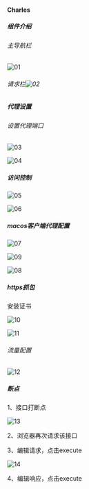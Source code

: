 #### Charles

##### 组件介绍

###### 主导航栏

![01](/Users/coco/Documents/charles/img/01.png)

###### 请求栏![02](/Users/coco/Documents/charles/img/02.png)

##### 代理设置

###### 设置代理端口

![03](/Users/coco/Documents/charles/img/03.png)

![04](/Users/coco/Documents/charles/img/04.png)

##### 访问控制

![05](/Users/coco/Documents/charles/img/05.png)

![06](/Users/coco/Documents/charles/img/06.png)

##### macos客户端代理配置

![07](/Users/coco/Documents/charles/img/07.png)

![09](/Users/coco/Documents/charles/img/09.png)

![08](/Users/coco/Documents/charles/img/08.png)

##### https抓包

安装证书

![10](/Users/coco/Documents/charles/img/10.png)

![11](/Users/coco/Documents/charles/img/11.png)

###### 流量配置

![12](/Users/coco/Documents/charles/img/12.png)

##### 断点

1、接口打断点

![13](/Users/coco/Documents/charles/img/13.png)

2、浏览器再次请求该接口

3、编辑请求，点击execute

![14](/Users/coco/Documents/charles/img/14.png)

4、编辑响应，点击execute